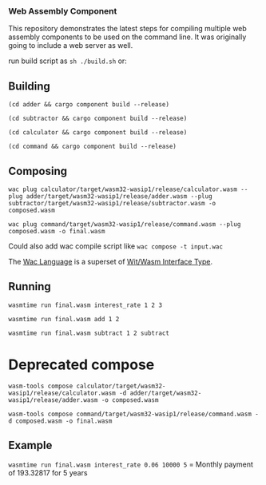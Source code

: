 ### Web Assembly Component

This repository demonstrates the latest steps for compiling multiple web assembly components to be used on the command line. It was originally going to include a web server as well.

run build script as `sh ./build.sh` or:

## Building

`(cd adder && cargo component build --release)`

`(cd subtractor && cargo component build --release)`

`(cd calculator && cargo component build --release)`

`(cd command && cargo component build --release)`

## Composing

`wac plug calculator/target/wasm32-wasip1/release/calculator.wasm --plug adder/target/wasm32-wasip1/release/adder.wasm --plug subtractor/target/wasm32-wasip1/release/subtractor.wasm -o composed.wasm`

`wac plug command/target/wasm32-wasip1/release/command.wasm --plug composed.wasm -o final.wasm`

Could also add wac compile script like `wac compose -t input.wac`

The [Wac Language](https://github.com/bytecodealliance/wac) is a superset of [Wit/Wasm Interface Type](https://component-model.bytecodealliance.org/design/wit.html).

## Running

`wasmtime run final.wasm interest_rate 1 2 3`

`wasmtime run final.wasm add 1 2`

`wasmtime run final.wasm subtract 1 2 subtract`

# Deprecated compose

`wasm-tools compose calculator/target/wasm32-wasip1/release/calculator.wasm -d adder/target/wasm32-wasip1/release/adder.wasm -o composed.wasm`

`wasm-tools compose command/target/wasm32-wasip1/release/command.wasm -d composed.wasm -o final.wasm`

## Example 

`wasmtime run final.wasm interest_rate 0.06 10000 5` = Monthly payment of 193.32817 for 5 years
